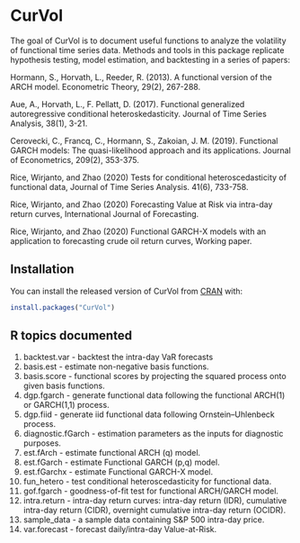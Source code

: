 
<!-- README.md is generated from README.Rmd. Please edit that file -->

# CurVol

<!-- badges: start -->

<!-- badges: end -->

The goal of CurVol is to document useful functions to analyze the
volatility of functional time series data. Methods and tools in this
package replicate hypothesis testing, model estimation, and backtesting
in a series of papers:

Hormann, S., Horvath, L., Reeder, R. (2013). A functional version of the
ARCH model. Econometric Theory, 29(2), 267-288.

Aue, A., Horvath, L., F. Pellatt, D. (2017). Functional generalized
autoregressive conditional heteroskedasticity. Journal of Time Series
Analysis, 38(1), 3-21.

Cerovecki, C., Francq, C., Hormann, S., Zakoian, J. M. (2019).
Functional GARCH models: The quasi-likelihood approach and its
applications. Journal of Econometrics, 209(2), 353-375.

Rice, Wirjanto, and Zhao (2020) Tests for conditional heteroscedasticity
of functional data, Journal of Time Series Analysis. 41(6), 733-758.

Rice, Wirjanto, and Zhao (2020) Forecasting Value at Risk via intra-day
return curves, International Journal of Forecasting.

Rice, Wirjanto, and Zhao (2020) Functional GARCH-X models with an
application to forecasting crude oil return curves, Working paper.

## Installation

You can install the released version of CurVol from
[CRAN](https://CRAN.R-project.org) with:

``` r
install.packages("CurVol")
```

## R topics documented

1.  backtest.var - backtest the intra-day VaR forecasts
2.  basis.est - estimate non-negative basis functions.
3.  basis.score - functional scores by projecting the squared process
    onto given basis functions.
4.  dgp.fgarch - generate functional data following the functional
    ARCH(1) or GARCH(1,1) process.
5.  dgp.fiid - generate iid functional data following Ornstein–Uhlenbeck
    process.
6.  diagnostic.fGarch - estimation parameters as the inputs for
    diagnostic purposes.
7.  est.fArch - estimate functional ARCH (q) model.
8.  est.fGarch - estimate Functional GARCH (p,q) model.
9.  est.fGarchx - estimate Functional GARCH-X model.
10. fun\_hetero - test conditional heteroscedasticity for functional
    data.
11. gof.fgarch - goodness-of-fit test for functional ARCH/GARCH model.
12. intra.return - intra-day return curves: intra-day return (IDR),
    cumulative intra-day return (CIDR), overnight cumulative intra-day
    return (OCIDR).
13. sample\_data - a sample data containing S\&P 500 intra-day price.
14. var.forecast - forecast daily/intra-day Value-at-Risk.
